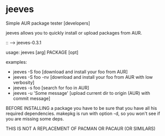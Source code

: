 # jeeves
Simple AUR package tester [developers]

jeeves allows you to quickly install or upload packages from AUR.

:: --> jeeves-0.3.1

usage: jeeves [arg] PACKAGE [opt]

examples:

 - jeeves -S foo [download and install your foo from AUR]
 - jeeves -S foo -nv [download and install your foo from AUR with low verbosity]
 - jeeves -s foo [search for foo in AUR]
 - jeeves -u 'Some message' [upload current dir to origin (AUR) with commit message]

BEFORE INSTALLING a package you have to be sure that you have
all his required dependencies. makepkg is run with option -d,
so you won't see if you are missing some deps.

THIS IS NOT A REPLACEMENT OF PACMAN OR PACAUR (OR SIMILARS)
